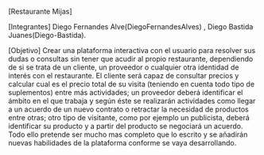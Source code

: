 [Restaurante Mijas]

[Integrantes]
Diego Fernandes Alve(DiegoFernandesAlves) , Diego Bastida Juanes(Diego-Bastida).

[Objetivo]
Crear una plataforma interactiva con el usuario para resolver sus dudas o consultas sin tener que acudir al propio restaurante, dependiendo de si se trata de un cliente, un proveedor o cualquier otra identidad de interés con el restaurante. 
El cliente será capaz de consultar precios y calcular cual es el precio total de su visita (teniendo en cuenta todo tipo de suplementos) entre más actividades; un proveedor deberá identificar el ámbito en el que trabaja y según éste se realizarán actividades como llegar a un acuerdo de un nuevo contrato o retractar la necesidad de productos entre otras; otro tipo de visitante, como por ejemplo un publicista, deberá identificar su producto y a partir del producto se negociará un acuerdo. Todo ello pretende ser mucho mas completo que lo escrito y se añadirán nuevas habilidades de la plataforma conforme se vaya desarrollando.
